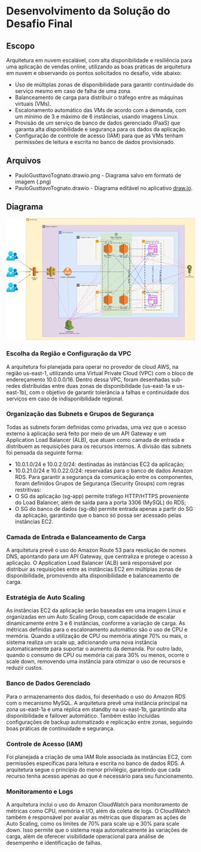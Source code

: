 # Desenvolvimento da Solução do Desafio Final

## Escopo

Arquitetura em nuvem escalável, com alta disponibilidade e resiliência para uma aplicação de vendas online, utilizando as boas práticas de arquitetura em nuvem e observando os pontos solicitados no desafio, vide abaixo:
- Uso de múltiplas zonas de disponibilidade para garantir continuidade do serviço mesmo em caso de falha de uma zona.
- Balanceamento de carga para distribuir o tráfego entre as máquinas virtuais (VMs).
- Escalonamento automático das VMs de acordo com a demanda, com um mínimo de 3 e máximo de 6 instâncias, usando imagens Linux.
- Provisão de um serviço de banco de dados gerenciado (PaaS) que garanta alta disponibilidade e segurança para os dados da aplicação.
- Configuração de controle de acesso (IAM) para que as VMs tenham permissões de leitura e escrita no banco de dados provisionado.

## Arquivos


- PauloGusttavoTognato.drawio.png - Diagrama salvo em formato de imagem (.png)
- PauloGusttavoTognato.drawio - Diagrama editável no aplicativo [draw.io](https://www.drawio.com/).

## Diagrama

![Diagrama de Paulo Gustavo Tognato](PauloGusttavoTognato.drawio.png)

### Escolha da Região e Configuração da VPC
A arquitetura foi planejada para operar no provedor de cloud AWS, na região us-east-1, utilizando uma Virtual Private Cloud (VPC) com o bloco de endereçamento 10.0.0.0/16. Dentro dessa VPC, foram desenhadas sub-redes distribuídas entre duas zonas de disponibilidade (us-east-1a e us-east-1b), com o objetivo de garantir tolerância a falhas e continuidade dos serviços em caso de indisponibilidade regional.
### Organização das Subnets e Grupos de Segurança
Todas as subnets foram definidas como privadas, uma vez que o acesso externo à aplicação será feito por meio de um API Gateway e um Application Load Balancer (ALB), que atuam como camada de entrada e distribuem as requisições para os recursos internos.
A divisão das subnets foi pensada da seguinte forma:
-	10.0.1.0/24 e 10.0.2.0/24: destinadas às instâncias EC2 da aplicação;
-	10.0.21.0/24 e 10.0.22.0/24: reservadas para o banco de dados Amazon RDS.
Para garantir a segurança da comunicação entre os componentes, foram definidos Grupos de Segurança (Security Groups) com regras restritivas:
-	O SG da aplicação (sg-app) permite tráfego HTTP/HTTPS proveniente do Load Balancer, além de saída para a porta 3306 (MySQL) do RDS;
-	O SG do banco de dados (sg-db) permite entrada apenas a partir do SG da aplicação, garantindo que o banco só possa ser acessado pelas instâncias EC2.
### Camada de Entrada e Balanceamento de Carga
A arquitetura prevê o uso do Amazon Route 53 para resolução de nomes DNS, apontando para um API Gateway, que centraliza e protege o acesso à aplicação. O Application Load Balancer (ALB) será responsável por distribuir as requisições entre as instâncias EC2 em múltiplas zonas de disponibilidade, promovendo alta disponibilidade e balanceamento de carga.
### Estratégia de Auto Scaling
As instâncias EC2 da aplicação serão baseadas em uma imagem Linux e organizadas em um Auto Scaling Group, com capacidade de escalar dinamicamente entre 3 e 6 instâncias, conforme a variação de carga.
As métricas definidas para o escalonamento automático são o uso de CPU e memória. Quando a utilização de CPU ou memória atinge 70% ou mais, o sistema realiza um scale up, adicionando uma nova instância automaticamente para suportar o aumento da demanda. Por outro lado, quando o consumo de CPU ou memória cai para 30% ou menos, ocorre o scale down, removendo uma instância para otimizar o uso de recursos e reduzir custos.
### Banco de Dados Gerenciado
Para o armazenamento dos dados, foi desenhado o uso do Amazon RDS com o mecanismo MySQL. A arquitetura prevê uma instância principal na zona us-east-1a e uma réplica em standby na us-east-1b, garantindo alta disponibilidade e failover automático. Também estão incluídas configurações de backup automatizado e replicação entre zonas, seguindo boas práticas de continuidade e segurança.
### Controle de Acesso (IAM)
Foi planejada a criação de uma IAM Role associada às instâncias EC2, com permissões específicas para leitura e escrita no banco de dados RDS. A arquitetura segue o princípio do menor privilégio, garantindo que cada recurso tenha acesso apenas ao que é necessário para seu funcionamento.
### Monitoramento e Logs
A arquitetura inclui o uso do Amazon CloudWatch para monitoramento de métricas como CPU, memória e I/O, além da coleta de logs. O CloudWatch também é responsável por avaliar as métricas que disparam as ações de Auto Scaling, como os limites de 70% para scale up e 30% para scale down. Isso permite que o sistema reaja automaticamente às variações de carga, além de oferecer visibilidade operacional para análise de desempenho e identificação de falhas.
